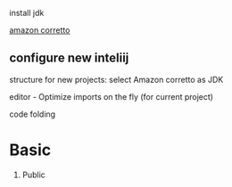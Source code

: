 install jdk

[amazon corretto](https://docs.aws.amazon.com/corretto/latest/corretto-11-ug/downloads-list.html)

## configure new inteliij

structure for new projects: select Amazon corretto as JDK

editor - Optimize imports on the fly (for current project)

code folding 

# Basic

1. Public 